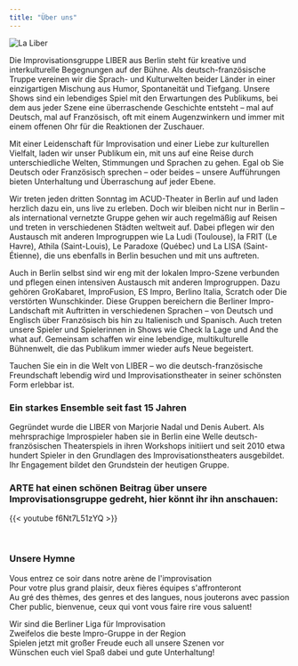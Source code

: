 ```yaml
---
title: "Über uns"
---
```


<img src="../../images/9.webp" alt="La Liber">

Die Improvisationsgruppe LIBER aus Berlin steht für kreative und interkulturelle Begegnungen auf der Bühne. Als deutsch-französische Truppe vereinen wir die Sprach- und Kulturwelten beider Länder in einer einzigartigen Mischung aus Humor, Spontaneität und Tiefgang. Unsere Shows sind ein lebendiges Spiel mit den Erwartungen des Publikums, bei dem aus jeder Szene eine überraschende Geschichte entsteht – mal auf Deutsch, mal auf Französisch, oft mit einem Augenzwinkern und immer mit einem offenen Ohr für die Reaktionen der Zuschauer.

Mit einer Leidenschaft für Improvisation und einer Liebe zur kulturellen Vielfalt, laden wir unser Publikum ein, mit uns auf eine Reise durch unterschiedliche Welten, Stimmungen und Sprachen zu gehen. Egal ob Sie Deutsch oder Französisch sprechen – oder beides – unsere Aufführungen bieten Unterhaltung und Überraschung auf jeder Ebene.

Wir treten jeden dritten Sonntag im ACUD-Theater in Berlin auf und laden herzlich dazu ein, uns live zu erleben. Doch wir bleiben nicht nur in Berlin – als international vernetzte Gruppe gehen wir auch regelmäßig auf Reisen und treten in verschiedenen Städten weltweit auf. Dabei pflegen wir den Austausch mit anderen Improgruppen wie La Ludi (Toulouse), la FRIT (Le Havre), Athila (Saint-Louis), Le Paradoxe (Québec) und La LISA (Saint-Étienne), die uns ebenfalls in Berlin besuchen und mit uns auftreten. 

Auch in Berlin selbst sind wir eng mit der lokalen Impro-Szene verbunden und pflegen einen intensiven Austausch mit anderen Improgruppen. Dazu gehören GroKabaret, ImproFusion, ES Impro, Berlino Italia, Scratch oder Die verstörten Wunschkinder. Diese Gruppen bereichern die Berliner Impro-Landschaft mit Auftritten in verschiedenen Sprachen – von Deutsch und Englisch über Französisch bis hin zu Italienisch und Spanisch. Auch treten unsere Spieler und Spielerinnen in Shows wie Check la Lage und And the what auf. Gemeinsam schaffen wir eine lebendige, multikulturelle Bühnenwelt, die das Publikum immer wieder aufs Neue begeistert.

Tauchen Sie ein in die Welt von LIBER – wo die deutsch-französische Freundschaft lebendig wird und Improvisationstheater in seiner schönsten Form erlebbar ist.

### Ein starkes Ensemble seit fast 15 Jahren

Gegründet wurde die LIBER von Marjorie Nadal und Denis Aubert. 
Als mehrsprachige Improspieler haben sie in Berlin eine Welle deutsch-französischen Theaterspiels in ihren Workshops initiiert und seit 2010 etwa hundert Spieler in den Grundlagen des Improvisationstheaters ausgebildet. Ihr Engagement bildet den Grundstein der heutigen Gruppe.

### ARTE hat einen schönen Beitrag über unsere Improvisationsgruppe gedreht, hier könnt ihr ihn anschauen:

{{< youtube f6Nt7L51zYQ >}}

<br/>

### Unsere Hymne 

<div class="text-center">

Vous entrez ce soir dans notre arène de l'improvisation\
Pour votre plus grand plaisir, deux fières équipes s'affronteront\
Au gré des thèmes, des genres et des langues, nous jouterons avec passion\
Cher public, bienvenue, ceux qui vont vous faire rire vous saluent!

Wir sind die Berliner Liga für Improvisation\
Zweifelos die beste Impro-Gruppe in der Region\
Spielen jetzt mit großer Freude euch all unsere Szenen vor\
Wünschen euch viel Spaß dabei und gute Unterhaltung!